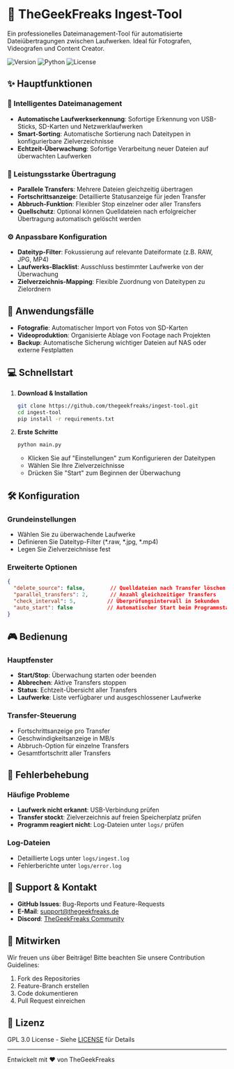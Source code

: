 # 🚀 TheGeekFreaks Ingest-Tool

Ein professionelles Dateimanagement-Tool für automatisierte Dateiübertragungen zwischen Laufwerken. Ideal für Fotografen, Videografen und Content Creator.

![Version](https://img.shields.io/badge/version-1.0.0-blue.svg)
![Python](https://img.shields.io/badge/python-3.8+-green.svg)
![License](https://img.shields.io/badge/license-GPLv3-green.svg)

## ✨ Hauptfunktionen

### 📁 Intelligentes Dateimanagement
- **Automatische Laufwerkserkennung**: Sofortige Erkennung von USB-Sticks, SD-Karten und Netzwerklaufwerken
- **Smart-Sorting**: Automatische Sortierung nach Dateitypen in konfigurierbare Zielverzeichnisse
- **Echtzeit-Überwachung**: Sofortige Verarbeitung neuer Dateien auf überwachten Laufwerken

### 🔄 Leistungsstarke Übertragung
- **Parallele Transfers**: Mehrere Dateien gleichzeitig übertragen
- **Fortschrittsanzeige**: Detaillierte Statusanzeige für jeden Transfer
- **Abbruch-Funktion**: Flexibler Stop einzelner oder aller Transfers
- **Quellschutz**: Optional können Quelldateien nach erfolgreicher Übertragung automatisch gelöscht werden

### ⚙️ Anpassbare Konfiguration
- **Dateityp-Filter**: Fokussierung auf relevante Dateiformate (z.B. RAW, JPG, MP4)
- **Laufwerks-Blacklist**: Ausschluss bestimmter Laufwerke von der Überwachung
- **Zielverzeichnis-Mapping**: Flexible Zuordnung von Dateitypen zu Zielordnern

## 🎯 Anwendungsfälle

- **Fotografie**: Automatischer Import von Fotos von SD-Karten
- **Videoproduktion**: Organisierte Ablage von Footage nach Projekten
- **Backup**: Automatische Sicherung wichtiger Dateien auf NAS oder externe Festplatten

## 💻 Schnellstart

1. **Download & Installation**
   ```bash
   git clone https://github.com/thegeekfreaks/ingest-tool.git
   cd ingest-tool
   pip install -r requirements.txt
   ```

2. **Erste Schritte**
   ```bash
   python main.py
   ```
   - Klicken Sie auf "Einstellungen" zum Konfigurieren der Dateitypen
   - Wählen Sie Ihre Zielverzeichnisse
   - Drücken Sie "Start" zum Beginnen der Überwachung

## 🛠️ Konfiguration

### Grundeinstellungen
- Wählen Sie zu überwachende Laufwerke
- Definieren Sie Dateityp-Filter (*.raw, *.jpg, *.mp4)
- Legen Sie Zielverzeichnisse fest

### Erweiterte Optionen
```json
{
  "delete_source": false,        // Quelldateien nach Transfer löschen
  "parallel_transfers": 2,       // Anzahl gleichzeitiger Transfers
  "check_interval": 5,          // Überprüfungsintervall in Sekunden
  "auto_start": false           // Automatischer Start beim Programmstart
}
```

## 🎮 Bedienung

### Hauptfenster
- **Start/Stop**: Überwachung starten oder beenden
- **Abbrechen**: Aktive Transfers stoppen
- **Status**: Echtzeit-Übersicht aller Transfers
- **Laufwerke**: Liste verfügbarer und ausgeschlossener Laufwerke

### Transfer-Steuerung
- Fortschrittsanzeige pro Transfer
- Geschwindigkeitsanzeige in MB/s
- Abbruch-Option für einzelne Transfers
- Gesamtfortschritt aller Transfers

## 🔧 Fehlerbehebung

### Häufige Probleme
- **Laufwerk nicht erkannt**: USB-Verbindung prüfen
- **Transfer stockt**: Zielverzeichnis auf freien Speicherplatz prüfen
- **Programm reagiert nicht**: Log-Dateien unter `logs/` prüfen

### Log-Dateien
- Detaillierte Logs unter `logs/ingest.log`
- Fehlerberichte unter `logs/error.log`

## 📱 Support & Kontakt

- **GitHub Issues**: Bug-Reports und Feature-Requests
- **E-Mail**: support@thegeekfreaks.de
- **Discord**: [TheGeekFreaks Community](https://discord.gg/thegeekfreaks)

## 🤝 Mitwirken

Wir freuen uns über Beiträge! Bitte beachten Sie unsere Contribution Guidelines:
1. Fork des Repositories
2. Feature-Branch erstellen
3. Code dokumentieren
4. Pull Request einreichen

## 📄 Lizenz

GPL 3.0 License - Siehe [LICENSE](LICENSE) für Details

---
Entwickelt mit ❤️ von TheGeekFreaks
